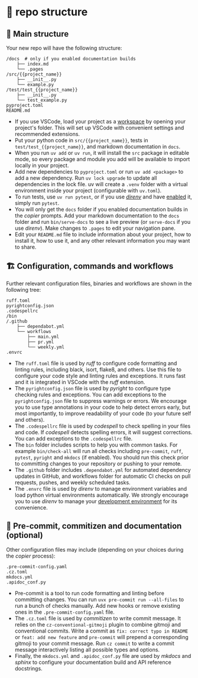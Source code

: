 
# :house_with_garden: repo structure

## :bricks: Main structure

Your new repo will have the following structure:

```
/docs  # only if you enabled documentation builds
    ├── index.md
    └── .pages
/src/{{project_name}}
    ├── __init__.py
    └── example.py
/test/test_{{project_name}}
    ├── __init__.py
    └── test_example.py
pyproject.toml
README.md
```

* If you use VSCode, load your project as a
[workspace](https://code.visualstudio.com/docs/editor/workspaces#_singlefolder-workspaces)
by opening your project's folder.
This will set up VSCode with convenient settings and recommended extensions.
* Put your python code in `src/{{project_name}}`, tests in `test/test_{{project_name}}`,
and markdown documentation in `docs`.
* When you run `uv add` or `uv run`, it will install the `src` package in editable mode, so every package
and module you add will be available to import locally in your project.
* Add new dependencies to `pyproject.toml` or
run `uv add <package>` to add a new dependency. Run `uv lock upgrade` to update all dependencies in the lock file.
uv will create a `.venv` folder with a virtual environment inside your project (configurable
with `uv.toml`).
* To run tests, use `uv run pytest`, or if you use [_direnv_](https://github.com/direnv/direnv)
and have [enabled](dev_setup.md#direnv) it, simply run `pytest`.
* You will only get the `docs` folder if you enabled documentation builds in the _copier_ prompts.
Add your markdown documentation to the `docs` folder and run `bin/serve-docs` to see a live preview
(or `serve-docs` if you use _direnv_). Make changes to `.pages` to edit your navigation pane.
* Edit your `README.md` file to include information about your project, how to install it,
how to use it, and any other relevant information you may want to share.

## :building_construction: Configuration, commands and workflows

Further relevant configuration files, binaries and workflows are shown in the following tree:

```
ruff.toml
pyrightconfig.json
.codespellrc
/bin
/.github
    ├── dependabot.yml
    └── workflows
        ├── main.yml
        ├── pr.yml
        └── weekly.yml
.envrc
```

* The `ruff.toml` file is used by _ruff_ to configure code formatting and linting rules, including
black, isort, flake8, and others. Use this file to configure your code style and linting rules
and exceptions. It runs fast and it is integrated in VSCode with the _ruff_ extension.
* The `pyrightconfig.json` file is used by _pyright_ to configure type checking rules and exceptions.
You can add exceptions to the `pyrightconfig.json` file to suppress warnings or errors.
We encourage you to use type annotations in your code to help detect errors early, but most
importantly, to improve readability of your code (to your future self and others).
* The `.codespellrc` file is used by _codespell_ to check spelling in your files and code.
If _codespell_ detects spelling errors, it will suggest corrections.
You can add exceptions to the `.codespellrc` file.
* The `bin` folder includes scripts to help you with common tasks. For example `bin/check-all` will
run all checks including `pre-commit`, `ruff`, `pytest`, `pyright` and `mkdocs` (if enabled).
You should run this check prior to committing changes to your repository or pushing to your remote.
* The `.github` folder includes `.dependabot.yml` for automated dependency updates in GitHub,
and workflows folder for automatic CI checks on pull requests, pushes, and weekly scheduled tasks.
* The `.envrc` file is used by _direnv_ to manage environment variables and load python virtual
environments automatically. We strongly encourage you to use _direnv_ to manage your [development
environment](dev_setup.md#direnv) for its convenience.

## :cherries: Pre-commit, commitizen and documentation (optional)

Other configuration files may include (depending on your choices during the _copier_ process):

```
.pre-commit-config.yaml
.cz.toml
mkdocs.yml
.apidoc_conf.py
```

* Pre-commit is a tool to run code formatting and linting before committing changes.
You can run `uvx pre-commit run --all-files` to run a bunch of checks manually.
Add new hooks or remove existing ones in the `.pre-commit-config.yaml` file.
* The `.cz.toml` file is used by _commitizen_ to write commit message.
It relies on the `cz-conventional-gitmoji` plugin to combine gitmoji and conventional commits.
Write a commit as `fix: correct typo in README` or `feat: add new feature` and `pre-commit` will
prepend a corresponding gitmoji to your commit message.
Run `cz commit` to write a commit message interactively listing all possible types and options.
* Finally, the `mkdocs.yml` and `.apidoc_conf.py` file are used by _mkdocs_ and _sphinx_ to
configure your documentation build and API reference docstrings.
